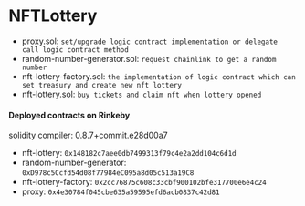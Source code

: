 # NFTLottery

- proxy.sol: `set/upgrade logic contract implementation or delegate call logic contract method`
- random-number-generator.sol: `request chainlink to get a random number`
- nft-lottery-factory.sol: `the implementation of logic contract which can set treasury and create new nft lottery`
- nft-lottery.sol: `buy tickets and claim nft when lottery opened`

#### Deployed contracts on Rinkeby
solidity compiler: 0.8.7+commit.e28d00a7
- nft-lottery: `0x148182c7aee0db7499313f79c4e2a2dd104c6d1d`
- random-number-generator: `0xD978c5Ccfd54d08f77984eC095a8d05c513a19C8`
- nft-lottery-factory: `0x2cc76875c608c33cbf900102bfe317700e6e4c24`
- proxy: `0x4e30784f045cbe635a59595efd6acb0837c42d81`
